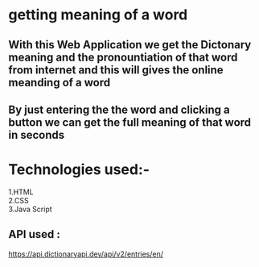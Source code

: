 # getting meaning of a word

## With this Web Application we get the Dictonary meaning and the pronountiation of that word from internet and this will gives the online meanding of a word

## By just entering the the word and clicking a button we can get the full meaning of that word in seconds

# Technologies used:-
  1.HTML<br>
  2.CSS<br>
  3.Java Script<br>

## API used :
   https://api.dictionaryapi.dev/api/v2/entries/en/<word>